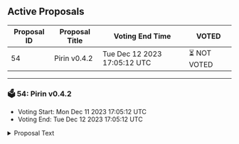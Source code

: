 ## Active Proposals

| Proposal ID | Proposal Title | Voting End Time | VOTED |
|-------------|----------------|-----------------|-------|
| 54 | Pirin v0.4.2 | Tue Dec 12 2023 17:05:12 UTC | ⏳ NOT VOTED |

---

### 🗳 54: Pirin v0.4.2
- Voting Start: Mon Dec 11 2023 17:05:12 UTC
- Voting End: Tue Dec 12 2023 17:05:12 UTC

<details>
<summary>Proposal Text</summary>
 
# v0.4.2 Nolus Pirin Software Upgradenn## SummarynThis on-chain upgrade governance proposal is to adopt v0.4.2 for the Nolus Pirin mainnet which is currently running on v0.4.1. By voting YES to this proposal, you approve of adding these updates to the base layer protocol. This update seeks to introduce the following: 

n* Introduce the x/authz module. It allows an account (granter) to grant arbitrary privileges to another account (grantee) to execute transactions on their behalf. 
n* Add CosmWasm 1.2. It delivers important new features such as calculation of a smart contract address in advance. 
nn## ChangesnA complete changelog can be seen in the v0.4.2 release on [github](https://github.com/nolus-protocol/nolus-core/releases/tag/v0.4.2).nn## On-Chain Upgrade ProcessnWhen the network reaches the halt height, the state machine program of Nolus will be halted. The classic method for upgrading requires all validators and node operators to manually substitute the existing state machine binary with the new binary.nValidators can coordinate with each other on Discord in advance of the release. Please use the chat channel under the Validators section.nThe target block for the scheduled update is 3044000 which should happen on the 13th of December, 2023 (Wednesday) at around 09:15 UTC. As a disclaimer, this is a rough estimate assuming an average block time of 5.76 seconds.
</details>
